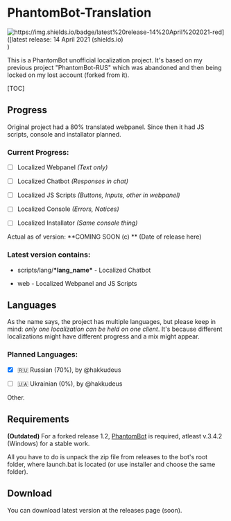 # PhantomBot-Translation

![https://img.shields.io/badge/latest%20release-14%20April%202021-red]([latest release: 14 April 2021 (shields.io)](https://img.shields.io/badge/latest%20release-14%20April%202021-red))

This is a PhantomBot unofficial localization project. It's based on my previous project "PhantomBot-RUS" which was abandoned and then being locked on my lost account (forked from it).

[TOC]

## Progress

Original project had a 80% translated webpanel. Since then it had JS scripts, console and installator planned.

### Current Progress:

- [ ] Localized Webpanel *(Text only)*

- [ ] Localized Chatbot *(Responses in chat)*

- [ ] Localized JS Scripts *(Buttons, Inputs, other in webpanel)*

- [ ] Localized Console *(Errors, Notices)*

- [ ] Localized Installator *(Same console thing)*

Actual as of version: **COMING SOON (c) ** (Date of release here)

### 	Latest version contains:

- scripts/lang/**\*lang_name\*** - Localized Chatbot

- web - Localized Webpanel and JS Scripts

## Languages

As the name says, the project has multiple languages, but please keep in mind: *only one localization can be held on one client*. It's because different localizations might have different progress and a mix might appear.

### Planned Languages:

- [x] 🇷🇺 Russian (70%), by @hakkudeus

- [ ] 🇺🇦 Ukrainian (0%), by @hakkudeus

Other.

## Requirements

**(Outdated)** For a forked release 1.2, [PhantomBot](https://github.com/PhantomBot/PhantomBot) is required, atleast v.3.4.2 (Windows) for a stable work.

All you have to do is unpack the zip file from releases to the bot's root folder, where launch.bat is located (or use installer and choose the same folder).

## Download

You can download latest version at the releases page (soon).
